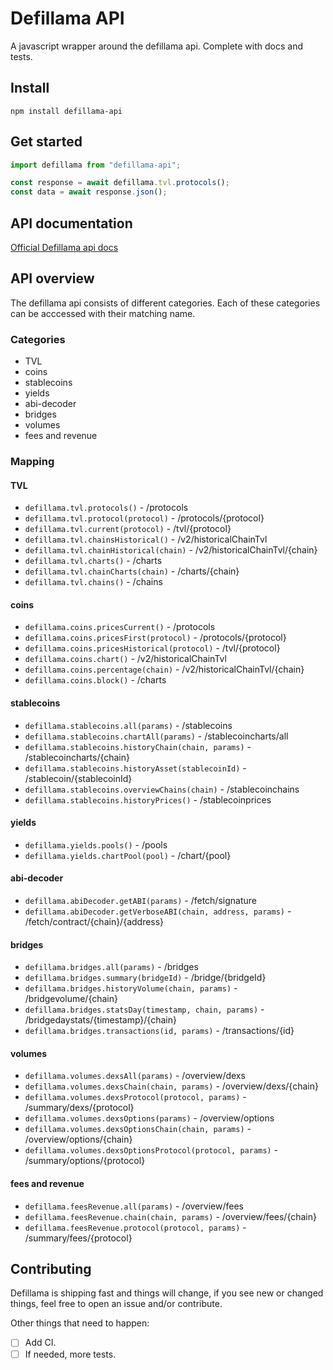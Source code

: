 # Defillama API

A javascript wrapper around the defillama api. Complete with docs and tests.

## Install

```
npm install defillama-api

```

## Get started

```javascript
import defillama from "defillama-api";

const response = await defillama.tvl.protocols();
const data = await response.json();
```

## API documentation

[Official Defillama api docs](https://defillama.com/docs/api)

## API overview

The defillama api consists of different categories. Each of these categories can be acccessed with their matching name.

### Categories

- TVL
- coins
- stablecoins
- yields
- abi-decoder
- bridges
- volumes
- fees and revenue

### Mapping

#### TVL

- `defillama.tvl.protocols()` - /protocols
- `defillama.tvl.protocol(protocol)` - /protocols/{protocol}
- `defillama.tvl.current(protocol)` - /tvl/{protocol}
- `defillama.tvl.chainsHistorical()` - /v2/historicalChainTvl
- `defillama.tvl.chainHistorical(chain)` - /v2/historicalChainTvl/{chain}
- `defillama.tvl.charts()` - /charts
- `defillama.tvl.chainCharts(chain)` - /charts/{chain}
- `defillama.tvl.chains()` - /chains

#### coins

- `defillama.coins.pricesCurrent()` - /protocols
- `defillama.coins.pricesFirst(protocol)` - /protocols/{protocol}
- `defillama.coins.pricesHistorical(protocol)` - /tvl/{protocol}
- `defillama.coins.chart()` - /v2/historicalChainTvl
- `defillama.coins.percentage(chain)` - /v2/historicalChainTvl/{chain}
- `defillama.coins.block()` - /charts

#### stablecoins

- `defillama.stablecoins.all(params)` - /stablecoins
- `defillama.stablecoins.chartAll(params)` - /stablecoincharts/all
- `defillama.stablecoins.historyChain(chain, params)` - /stablecoincharts/{chain}
- `defillama.stablecoins.historyAsset(stablecoinId)` - /stablecoin/{stablecoinId}
- `defillama.stablecoins.overviewChains(chain)` - /stablecoinchains
- `defillama.stablecoins.historyPrices()` - /stablecoinprices

#### yields

- `defillama.yields.pools()` - /pools
- `defillama.yields.chartPool(pool)` - /chart/{pool}

#### abi-decoder

- `defillama.abiDecoder.getABI(params)` - /fetch/signature
- `defillama.abiDecoder.getVerboseABI(chain, address, params)` - /fetch/contract/{chain}/{address}

#### bridges

- `defillama.bridges.all(params)` - /bridges
- `defillama.bridges.summary(bridgeId)` - /bridge/{bridgeId}
- `defillama.bridges.historyVolume(chain, params)` - /bridgevolume/{chain}
- `defillama.bridges.statsDay(timestamp, chain, params)` - /bridgedaystats/{timestamp}/{chain}
- `defillama.bridges.transactions(id, params)` - /transactions/{id}

#### volumes

- `defillama.volumes.dexsAll(params)` - /overview/dexs
- `defillama.volumes.dexsChain(chain, params)` - /overview/dexs/{chain}
- `defillama.volumes.dexsProtocol(protocol, params)` - /summary/dexs/{protocol}
- `defillama.volumes.dexsOptions(params)` - /overview/options
- `defillama.volumes.dexsOptionsChain(chain, params)` - /overview/options/{chain}
- `defillama.volumes.dexsOptionsProtocol(protocol, params)` - /summary/options/{protocol}

#### fees and revenue

- `defillama.feesRevenue.all(params)` - /overview/fees
- `defillama.feesRevenue.chain(chain, params)` - /overview/fees/{chain}
- `defillama.feesRevenue.protocol(protocol, params)` - /summary/fees/{protocol}

## Contributing

Defillama is shipping fast and things will change, if you see new or changed things, feel free to open an issue and/or contribute.

Other things that need to happen:

- [ ] Add CI.
- [ ] If needed, more tests.

